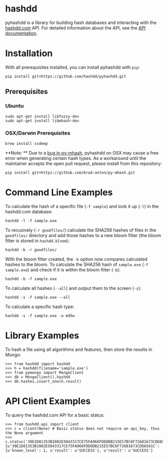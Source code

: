 # hashdd

pyhashdd is a library for building hash databases and interacting with the [hashdd.com](https://www.hashdd.com) API. For detailed information about the API, see the [API documentation](https://github.com/hashdd/api_documentation). 

# Installation

With all prerequisites installed, you can install pyhashdd with `pip`:

```
pip install git+https://github.com/hashdd/pyhashdd.git
```

## Prerequisites 

### Ubuntu
```
sudo apt-get install libfuzzy-dev
sudo apt-get install libmhash-dev
```

### OSX/Darwin Prerequisites
```
brew install ssdeep
```

**Note: ** Due to a [bug in py-mhash](https://github.com/niwinz/py-mhash/pull/4), pyhashdd on OSX may cause a free error when generating certain hash types. As a workaround until the maintainer accepts the open pull request, please install from this repository:

```
pip install git+https://github.com/brad-anton/py-mhash.git
```

# Command Line Examples

To calculate the hash of a specific file (`-f sample`) and look it up (`-l`) in the hashdd.com database:
```
hashdd -l -f sample.exe
```

To recusively (`-r goodfiles/`) calculate the SHA256 hashes of files in the `goodfiles/` directory and add those hashes to a new bloom filter (the bloom filter is stored in `hashdd.bloom`): 

```
hashdd -b -r goodfiles/
```

With the bloom filter created, the `-b` option now compares calculated hashes to the bloom. To calculate the SHA256 hash of `sample.exe` (`-f sample.exe`) and check if it is within the bloom filter (`-b`):

```
hashdd -b -f sample.exe
```

To calculate all hashes (`--all`) and output them to the screen (`-s`):
```
hashdd -s -f sample.exe --all
```

To calculate a specific hash type:
```
hashdd -s -f sample.exe -a md5w
```

# Library Examples

To hash a file using all algorithms and features, then store the results in Mongo:

```
>>> from hashdd import hashdd
>>> h = hashdd(filename='sample.exe')
>>> from pymongo import MongoClient
>>> db = MongoClient().hashdd
>>> db.hashes.insert_one(h.result)
```

# API Client Examples

To query the hashdd.com API for a basic status:

```
>>> from hashdd.api import client
>>> c = client(None) # Basic status does not require an api_key, thus the None argument
>>> c.status('39E1D81353B1002E5043317CE75FA966FDD8DB215E57BC6F72681673CDDA561C')
{u'39E1D81353B1002E5043317CE75FA966FDD8DB215E57BC6F72681673CDDA561C': {u'known_level': 1, u'result': u'SUCCESS'}, u'result': u'SUCCESS'}
```

